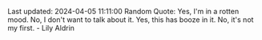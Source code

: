 Last updated: 2024-04-05 11:11:00
Random Quote: Yes, I'm in a rotten mood. No, I don't want to talk about it. Yes, this has booze in it. No, it's not my first. - Lily Aldrin